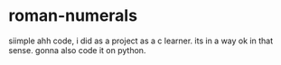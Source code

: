 # roman-numerals
siimple ahh code, i did as a project as a c learner. its in a way ok in that sense. gonna also code it on python.
